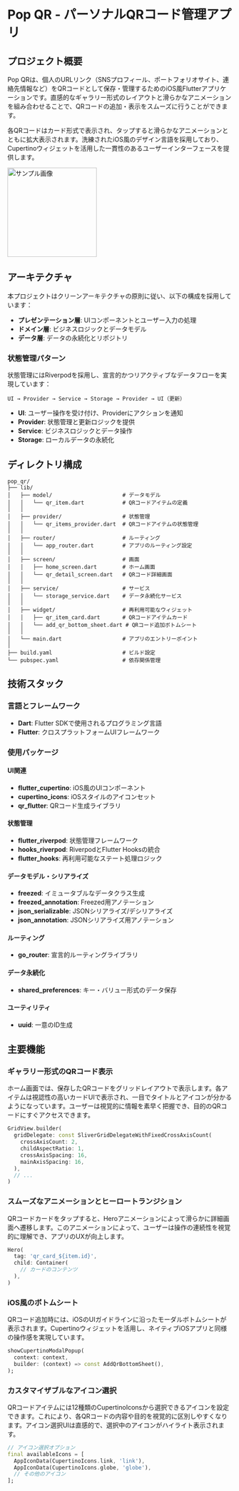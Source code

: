 # Pop QR - パーソナルQRコード管理アプリ

## プロジェクト概要

Pop QRは、個人のURLリンク（SNSプロフィール、ポートフォリオサイト、連絡先情報など）をQRコードとして保存・管理するためのiOS風Flutterアプリケーションです。直感的なギャラリー形式のレイアウトと滑らかなアニメーションを組み合わせることで、QRコードの追加・表示をスムーズに行うことができます。

各QRコードはカード形式で表示され、タップすると滑らかなアニメーションとともに拡大表示されます。洗練されたiOS風のデザイン言語を採用しており、Cupertinoウィジェットを活用した一貫性のあるユーザーインターフェースを提供します。

<img width="200" alt="サンプル画像" src="https://via.placeholder.com/300x600/1E88E5/FFFFFF?text=Pop+QR" />

## アーキテクチャ

本プロジェクトはクリーンアーキテクチャの原則に従い、以下の構成を採用しています：

- **プレゼンテーション層**: UIコンポーネントとユーザー入力の処理
- **ドメイン層**: ビジネスロジックとデータモデル
- **データ層**: データの永続化とリポジトリ

### 状態管理パターン

状態管理にはRiverpodを採用し、宣言的かつリアクティブなデータフローを実現しています：

```
UI → Provider → Service → Storage → Provider → UI（更新）
```

- **UI**: ユーザー操作を受け付け、Providerにアクションを通知
- **Provider**: 状態管理と更新ロジックを提供
- **Service**: ビジネスロジックとデータ操作
- **Storage**: ローカルデータの永続化

## ディレクトリ構成

```
pop_qr/
├── lib/
│   ├── model/                      # データモデル
│   │   └── qr_item.dart            # QRコードアイテムの定義
│   │
│   ├── provider/                   # 状態管理
│   │   └── qr_items_provider.dart  # QRコードアイテムの状態管理
│   │
│   ├── router/                     # ルーティング
│   │   └── app_router.dart         # アプリのルーティング設定
│   │
│   ├── screen/                     # 画面
│   │   ├── home_screen.dart        # ホーム画面
│   │   └── qr_detail_screen.dart   # QRコード詳細画面
│   │
│   ├── service/                    # サービス
│   │   └── storage_service.dart    # データ永続化サービス
│   │
│   ├── widget/                     # 再利用可能なウィジェット
│   │   ├── qr_item_card.dart       # QRコードアイテムカード
│   │   └── add_qr_bottom_sheet.dart # QRコード追加ボトムシート
│   │
│   └── main.dart                   # アプリのエントリーポイント
│
├── build.yaml                      # ビルド設定
└── pubspec.yaml                    # 依存関係管理
```

## 技術スタック

### 言語とフレームワーク
- **Dart**: Flutter SDKで使用されるプログラミング言語
- **Flutter**: クロスプラットフォームUIフレームワーク

### 使用パッケージ

#### UI関連
- **flutter_cupertino**: iOS風のUIコンポーネント
- **cupertino_icons**: iOSスタイルのアイコンセット
- **qr_flutter**: QRコード生成ライブラリ

#### 状態管理
- **flutter_riverpod**: 状態管理フレームワーク
- **hooks_riverpod**: RiverpodとFlutter Hooksの統合
- **flutter_hooks**: 再利用可能なステート処理ロジック

#### データモデル・シリアライズ
- **freezed**: イミュータブルなデータクラス生成
- **freezed_annotation**: Freezed用アノテーション
- **json_serializable**: JSONシリアライズ/デシリアライズ
- **json_annotation**: JSONシリアライズ用アノテーション

#### ルーティング
- **go_router**: 宣言的ルーティングライブラリ

#### データ永続化
- **shared_preferences**: キー・バリュー形式のデータ保存

#### ユーティリティ
- **uuid**: 一意のID生成

## 主要機能

### ギャラリー形式のQRコード表示
ホーム画面では、保存したQRコードをグリッドレイアウトで表示します。各アイテムは視認性の高いカードUIで表示され、一目でタイトルとアイコンが分かるようになっています。ユーザーは視覚的に情報を素早く把握でき、目的のQRコードにすぐアクセスできます。

```dart
GridView.builder(
  gridDelegate: const SliverGridDelegateWithFixedCrossAxisCount(
    crossAxisCount: 2,
    childAspectRatio: 1,
    crossAxisSpacing: 16,
    mainAxisSpacing: 16,
  ),
  // ...
)
```

### スムーズなアニメーションとヒーロートランジション
QRコードカードをタップすると、Heroアニメーションによって滑らかに詳細画面へ遷移します。このアニメーションによって、ユーザーは操作の連続性を視覚的に理解でき、アプリのUXが向上します。

```dart
Hero(
  tag: 'qr_card_${item.id}',
  child: Container(
    // カードのコンテンツ
  ),
)
```

### iOS風のボトムシート
QRコード追加時には、iOSのUIガイドラインに沿ったモーダルボトムシートが表示されます。Cupertinoウィジェットを活用し、ネイティブiOSアプリと同様の操作感を実現しています。

```dart
showCupertinoModalPopup(
  context: context,
  builder: (context) => const AddQrBottomSheet(),
);
```

### カスタマイザブルなアイコン選択
QRコードアイテムには12種類のCupertinoIconsから選択できるアイコンを設定できます。これにより、各QRコードの内容や目的を視覚的に区別しやすくなります。アイコン選択UIは直感的で、選択中のアイコンがハイライト表示されます。

```dart
// アイコン選択オプション
final availableIcons = [
  AppIconData(CupertinoIcons.link, 'link'),
  AppIconData(CupertinoIcons.globe, 'globe'),
  // その他のアイコン
];
```